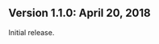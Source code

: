 Version 1.1.0:  April 20, 2018
-------------------------------------------------------------------------------
    
Initial release.
